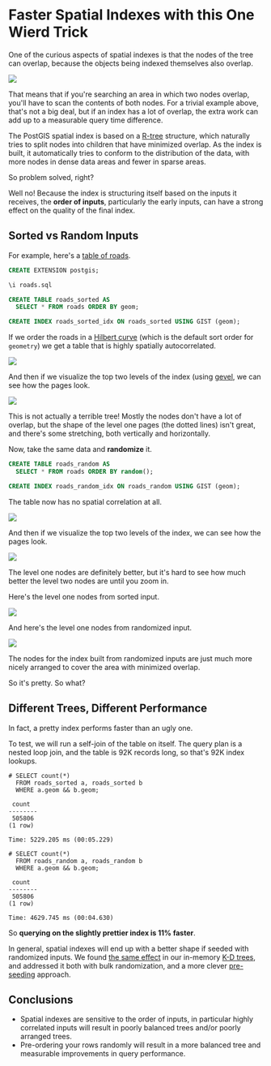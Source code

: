 # Faster Spatial Indexes with this One Wierd Trick

One of the curious aspects of spatial indexes is that the nodes of the tree can overlap, because the objects being indexed themselves also overlap. 

![](img/index-nodes.png)

That means that if you're searching an area in which two nodes overlap, you'll have to scan the contents of both nodes. For a trivial example above, that's not a big deal, but if an index has a lot of overlap, the extra work can add up to a measurable query time difference.

The PostGIS spatial index is based on a [R-tree](https://en.wikipedia.org/wiki/R-tree) structure, which naturally tries to split nodes into children that have minimized overlap. As the index is built, it automatically tries to conform to the distribution of the data, with more nodes in dense data areas and fewer in sparse areas. 

So problem solved, right?

Well no! Because the index is structuring itself based on the inputs it receives, the **order of inputs**, particularly the early inputs, can have a strong effect on the quality of the final index.

## Sorted vs Random Inputs

For example, here's a [table of roads](http://s3.cleverelephant.ca/roads.sql.bz2).

```sql
CREATE EXTENSION postgis;

\i roads.sql

CREATE TABLE roads_sorted AS 
  SELECT * FROM roads ORDER BY geom;

CREATE INDEX roads_sorted_idx ON roads_sorted USING GIST (geom);
```

If we order the roads in a [Hilbert curve](https://en.wikipedia.org/wiki/Hilbert_curve) (which is the default sort order for `geometry`) we get a table that is highly spatially autocorrelated.

![](img/idx_sorted.gif)

And then if we visualize the top two levels of the index (using [gevel](https://github.com/pramsey/gevel), we can see how the pages look.


![](img/idx_sorted_gevel.jpg)

This is not actually a terrible tree! Mostly the nodes don't have a lot of overlap, but the shape of the level one pages (the dotted lines) isn't great, and there's some stretching, both vertically and horizontally.

Now, take the same data and **randomize** it.

```sql
CREATE TABLE roads_random AS 
  SELECT * FROM roads ORDER BY random();

CREATE INDEX roads_random_idx ON roads_random USING GIST (geom);
```

The table now has no spatial correlation at all.

![](img/idx_random.gif)

And then if we visualize the top two levels of the index, we can see how the pages look.

![](img/idx_random_gevel.jpg)

The level one nodes are definitely better, but it's hard to see how much better the level two nodes are until you zoom in.

Here's the level one nodes from sorted input.

![](img/idx_sorted_gevel_zoom.jpg)

And here's the level one nodes from randomized input.

![](img/idx_random_gevel_zoom.jpg)

The nodes for the index built from randomized inputs are just much more nicely arranged to cover the area with minimized overlap.

So it's pretty. So what?

## Different Trees, Different Performance

In fact, a pretty index performs faster than an ugly one. 

To test, we will run a self-join of the table on itself. The query plan is a nested loop join, and the table is 92K records long, so that's 92K index lookups.

```
# SELECT count(*) 
  FROM roads_sorted a, roads_sorted b 
  WHERE a.geom && b.geom;

 count  
--------
 505806
(1 row)

Time: 5229.205 ms (00:05.229)

# SELECT count(*) 
  FROM roads_random a, roads_random b 
  WHERE a.geom && b.geom;

 count  
--------
 505806
(1 row)

Time: 4629.745 ms (00:04.630)
```

So **querying on the slightly prettier index is 11% faster**.

In general, spatial indexes will end up with a better shape if seeded with randomized inputs. We found [the same effect](http://lin-ear-th-inking.blogspot.com/2020/12/randomization-to-rescue.html) in our in-memory [K-D trees](https://en.wikipedia.org/wiki/K-d_tree), and addressed it both with bulk randomization, and a more clever [pre-seeding](http://lin-ear-th-inking.blogspot.com/2021/10/query-kd-trees-100x-faster-with-this.html) approach.


## Conclusions

* Spatial indexes are sensitive to the order of inputs, in particular highly correlated inputs will result in poorly balanced trees and/or poorly arranged trees.
* Pre-ordering your rows randomly will result in a more balanced tree and measurable improvements in query performance.
